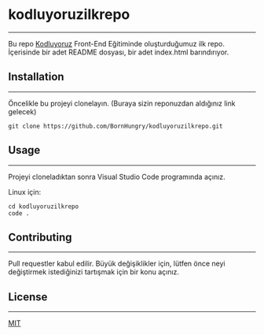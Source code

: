 # kodluyoruzilkrepo
-------------------------------------------------------------------------------------------
Bu repo [Kodluyoruz](https://www.kodluyoruz.org/) Front-End Eğitiminde oluşturduğumuz ilk repo. İçerisinde bir adet 
README dosyası, bir adet index.html barındırıyor.


## Installation
-------------------------------------------------------------------------------------------
Öncelikle bu projeyi clonelayın. (Buraya sizin reponuzdan aldığınız link gelecek)
```
git clone https://github.com/BornHungry/kodluyoruzilkrepo.git

```
## Usage
-------------------------------------------------------------------------------------------
Projeyi cloneladıktan sonra Visual Studio Code programında açınız.

Linux için:

```
cd kodluyoruzilkrepo
code .
```
## Contributing
-------------------------------------------------------------------------------------------
Pull requestler kabul edilir. Büyük değişiklikler için, lütfen önce neyi değiştirmek istediğinizi tartışmak için bir konu açınız.

## License 
-------------------------------------------------------------------------------------------
[MIT](https://choosealicense.com/licenses/mit/)